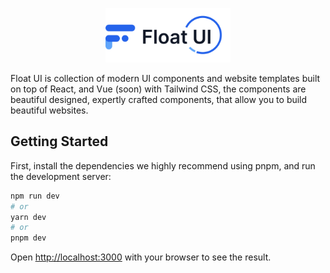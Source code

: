 <p align="center">
  <a href="https://floatui.com/" rel="noopener" target="_blank"><img width="200" src="public/logo.svg" alt="Float UI logo"></a>
</p>

Float UI is collection of modern UI components and website templates built on top of React, and Vue (soon) with Tailwind CSS, the components are beautiful designed, expertly crafted components, that allow you to build beautiful websites.

## Getting Started

First, install the dependencies we highly recommend using pnpm, and run the development server:

```bash
npm run dev
# or
yarn dev
# or
pnpm dev
```

Open [http://localhost:3000](http://localhost:3000) with your browser to see the result.
